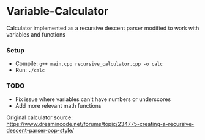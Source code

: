 # Variable-Calculator
Calculator implemented as a recursive descent parser modified to work with variables and functions 

### Setup
* Compile: `g++ main.cpp recursive_calculator.cpp -o calc`
* Run: `./calc`

### TODO
* Fix issue where variables can't have numbers or underscores
* Add more relevant math functions

Original calculator source: https://www.dreamincode.net/forums/topic/234775-creating-a-recursive-descent-parser-oop-style/
